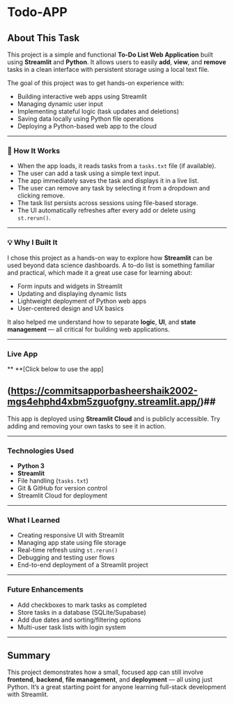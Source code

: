 # Todo-APP

## About This Task

This project is a simple and functional **To-Do List Web Application** built using **Streamlit** and **Python**. It allows users to easily **add**, **view**, and **remove** tasks in a clean interface with persistent storage using a local text file.

The goal of this project was to get hands-on experience with:
- Building interactive web apps using Streamlit
- Managing dynamic user input
- Implementing stateful logic (task updates and deletions)
- Saving data locally using Python file operations
- Deploying a Python-based web app to the cloud

---

### 🔧 How It Works

- When the app loads, it reads tasks from a `tasks.txt` file (if available).
- The user can add a task using a simple text input.
- The app immediately saves the task and displays it in a live list.
- The user can remove any task by selecting it from a dropdown and clicking remove.
- The task list persists across sessions using file-based storage.
- The UI automatically refreshes after every add or delete using `st.rerun()`.

---

### 💡 Why I Built It

I chose this project as a hands-on way to explore how **Streamlit** can be used beyond data science dashboards. A to-do list is something familiar and practical, which made it a great use case for learning about:

- Form inputs and widgets in Streamlit
- Updating and displaying dynamic lists
- Lightweight deployment of Python web apps
- User-centered design and UX basics

It also helped me understand how to separate **logic**, **UI**, and **state management** — all critical for building web applications.

---

### Live App
**
**[Click below to use the app] 

## (https://commitsapporbasheershaik2002-mgs4ehphd4xbm5zguofgny.streamlit.app/)##

This app is deployed using **Streamlit Cloud** and is publicly accessible. Try adding and removing your own tasks to see it in action.

---

### Technologies Used

- **Python 3**
- **Streamlit**
- File handling (`tasks.txt`)
- Git & GitHub for version control
- Streamlit Cloud for deployment

---

### What I Learned

- Creating responsive UI with Streamlit
- Managing app state using file storage
- Real-time refresh using `st.rerun()`
- Debugging and testing user flows
- End-to-end deployment of a Streamlit project

---

### Future Enhancements

- Add checkboxes to mark tasks as completed
- Store tasks in a database (SQLite/Supabase)
- Add due dates and sorting/filtering options
- Multi-user task lists with login system

---

## Summary

This project demonstrates how a small, focused app can still involve **frontend**, **backend**, **file management**, and **deployment** — all using just Python. It’s a great starting point for anyone learning full-stack development with Streamlit.

